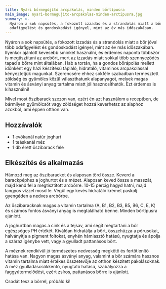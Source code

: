 ```yaml
---
title: Nyári bőrmegújító arcpakolás, minden bőrtípusra
main_image: nyari-bormegujito-arcpakolas-minden-arctipusra.jpg
summary: >-
  Nyáron a sok napsütés, a fokozott izzadás és a strandolás miatt a bőr jóval több
  odafigyelést és gondoskodást igényel, mint az év más időszakában.
---
```


Nyáron a sok napsütés, a fokozott izzadás és a strandolás miatt a bőr jóval több
odafigyelést és gondoskodást igényel, mint az év más időszakában. Ilyenkor
ajánlott kevesebb sminket használni, és érdemes naponta többször is
megtisztítani az arcbőrt, mert az izzadás miatt sokkal több szennyeződés tapad a
bőrre mint általában. Hab a tortán, ha a gondos bőrápolás mellett időnként egy
házi készítésű tápláló, hidratáló, vitaminos arcpakolással kényeztetjük
magunkat. Szerencsére ehhez sokféle szabadban termesztett zöldség és gyümölcs
közül választhatunk alapanyagot, melyek magas vitamin és ásványi anyag tartalma
miatt jól hasznosíthatók. Ezt érdemes is kihasználni!

Mivel most őszibarack szezon van, ezért én azt használom a receptben, de
bármilyen gyümölcsöt vagy zöldséget hozzá keverhetsz az alaphoz azokból, ami
éppen otthon van.

## Hozzávalók

*   1 evőkanál natúr joghurt
*   1 teáskanál méz
*   1 db érett őszibarack fele

## Elkészítés és alkalmazás

Hámozd meg az őszibarackot és alaposan törd össze. Keverd a barackpéphez a
joghurtot és a mézet. Alaposan keved össze a masszát, majd kend fel a
megtisztított arcbőrre. 10-15 percig hagyd hatni, majd langyos vízzel mosd le.
Végül egy kevés hidratáló krémet paskolj gyengéden a nedves arcbőrbe.

Az őszibaracknak magas a vitamin tartalma (A, B1, B2, B3, B5, B6, C, E, K) és
számos fontos ásványi anyag is megtalálható benne. Minden bőrtípusra ajánlott.

A joghurtban magas a cink és a tejsav, ami segít megtartani a bőr egészséges PH
értékét. Kiválóan hidratálja a bőrt, összehúzza a pórusokat, halványítja a
pigment foltokat, enyhén hámlasztó hatású, nyugtatja és ápolja a száraz igénybe
vett, vagy a gyulladt pattanásos bőrt.

A méznek rendkívül jó természetes nedvesség megkötő és fertőtlenítő hatása van.
Nagyon magas ásványi anyag, valamint a bőr számára hasznos vitamin tartalma
miatt értékes összetevője az otthon készített pakolásoknak. A méz
gyulladáscsökkentő, nyugtató hatású, szabályozza a faggyútermelődést, ezért
zsíros, pattanásos bőrre is ajánlott.

Csodát tesz a bőrrel, próbáld ki!


